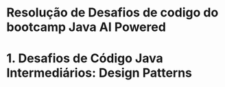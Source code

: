 # Resolução de Desafios de codigo do bootcamp Java AI Powered 
# 1. Desafios de Código Java Intermediários: Design Patterns
